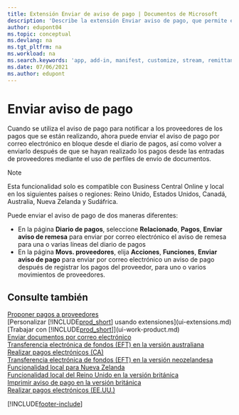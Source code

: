 ```yaml
---
title: Extensión Enviar de aviso de pago | Documentos de Microsoft
description: 'Describe la extensión Enviar aviso de pago, que permite enviar por correo electrónico y reenviar el aviso de pago desde el diario de pagos y los movimientos de proveedores.'
author: edupont04
ms.topic: conceptual
ms.devlang: na
ms.tgt_pltfrm: na
ms.workload: na
ms.search.keywords: 'app, add-in, manifest, customize, stream, remittance, advice'
ms.date: 07/06/2021
ms.author: edupont
---
```

# Enviar aviso de pago

Cuando se utiliza el aviso de pago para notificar a los proveedores de los pagos que se están realizando, ahora puede enviar el aviso de pago por correo electrónico en bloque desde el diario de pagos, así como volver a enviarlo después de que se hayan realizado los pagos desde las entradas de proveedores mediante el uso de perfiles de envío de documentos.

> [!NOTE]
> Esta funcionalidad solo es compatible con Business Central Online y local en los siguientes países o regiones: Reino Unido, Estados Unidos, Canadá, Australia, Nueva Zelanda y Sudáfrica.  

Puede enviar el aviso de pago de dos maneras diferentes:

* En la página **Diario de pagos**, seleccione **Relacionado**, **Pagos**, **Enviar aviso de remesa** para enviar por correo electrónico el aviso de remesa para una o varias líneas del diario de pagos
* En la página **Movs. proveedores**, elija **Acciones**, **Funciones**, **Enviar aviso de pago** para enviar por correo electrónico un aviso de pago después de registrar los pagos del proveedor, para uno o varios movimientos de proveedores.

## Consulte también

[Proponer pagos a proveedores](payables-how-suggest-vendor-payments.md)  
[Personalizar [!INCLUDE[prod_short](includes/prod_short.md)] usando extensiones](ui-extensions.md)  
[Trabajar con [!INCLUDE[prod_short](includes/prod_short.md)]](ui-work-product.md)  
[Enviar documentos por correo electrónico](ui-how-send-documents-email.md)  
[Transferencia electrónica de fondos (EFT) en la versión australiana](localfunctionality/australia/electronic-funds-transfer-eft-.md)  
[Realizar pagos electrónicos (CA)](finance-make-payments-with-bank-data-conversion-service-or-sepa-credit-transfer.md#exporting-payments-to-a-bank-file)  
[Transferencia electrónica de fondos (EFT) en la versión neozelandesa](localfunctionality/newzealand/electronic-funds-transfer-eft-.md)  
[Funcionalidad local para Nueva Zelanda](localfunctionality/newzealand/new-zealand-local-functionality.md)  
[Funcionalidad local del Reino Unido en la versión británica](localfunctionality/unitedkingdom/united-kingdom-local-functionality.md)  
[Imprimir aviso de pago en la versión británica](localfunctionality/unitedkingdom/how-to-print-remittance-advice.md)  
[Realizar pagos electrónicos (EE.UU.)](finance-make-payments-with-bank-data-conversion-service-or-sepa-credit-transfer.md#exporting-payments-to-a-bank-file)  
  

[!INCLUDE[footer-include](includes/footer-banner.md)]